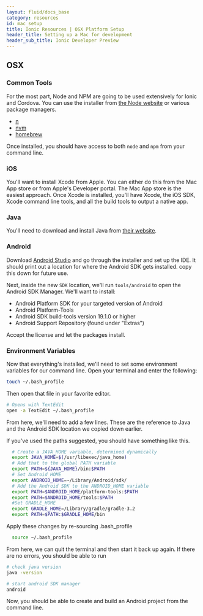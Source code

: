 ```yaml
---
layout: fluid/docs_base
category: resources
id: mac_setup
title: Ionic Resources | OSX Platform Setup
header_title: Setting up a Mac for development
header_sub_title: Ionic Developer Preview
---
```


## OSX

### Common Tools

For the most part, Node and NPM are going to be used extensively for Ionic and Cordova. You can use the installer from [the Node website](https://nodejs.org) or various package managers.

- [n](https://github.com/tj/n)
- [nvm](https://github.com/creationix/nvm)
- [homebrew](http://brew.sh)

Once installed, you should have access to both `node` and `npm` from your command line.


### iOS
You'll want to install Xcode from Apple. You can either do this from the Mac App store or from Apple's Developer portal. The Mac App store is the easiest approach. Once Xcode is installed, you'll have Xcode, the iOS SDK, Xcode command line tools, and all the build tools to output a native app.

### Java
You'll need to download and install Java from [their website](http://www.oracle.com/technetwork/java/javase/downloads/jdk8-downloads-2133151.html).

### Android
Download [Android Studio](https://developer.android.com/studio/) and go through the installer and set up the IDE. It should print out a location for where the Android SDK gets installed. copy this down for future use.

Next, inside the new `SDK` location, we'll run `tools/android` to open the Android SDK Manager. We'll want to install:

- Android Platform SDK for your targeted version of Android
- Android Platform-Tools
- Android SDK build-tools version 19.1.0 or higher
- Android Support Repository (found under "Extras")

Accept the license and let the packages install.

### Environment Variables
Now that everything's installed, we'll need to set some environment variables for our command line. Open your terminal and enter the following:

```bash
touch ~/.bash_profile
```

Then open that file in your favorite editor.

```bash
# Opens with TextEdit
open -a TextEdit ~/.bash_profile
```

From here, we'll need to add a few lines. These are the reference to Java and the Android SDK location we copied down earlier.

If you've used the paths suggested, you should have something like this.


```bash
  # Create a JAVA_HOME variable, determined dynamically
  export JAVA_HOME=$(/usr/libexec/java_home)
  # Add that to the global PATH variable
  export PATH=${JAVA_HOME}/bin:$PATH
  # Set Android_HOME
  export ANDROID_HOME=~/Library/Android/sdk/
  # Add the Android SDK to the ANDROID_HOME variable
  export PATH=$ANDROID_HOME/platform-tools:$PATH
  export PATH=$ANDROID_HOME/tools:$PATH
  #Set GRADLE_HOME
  export GRADLE_HOME=/Library/gradle/gradle-3.2
  export PATH=$PATH:$GRADLE_HOME/bin
```

Apply these changes by re-sourcing .bash_profile

```bash
  source ~/.bash_profile
```

From here, we can quit the terminal and then start it back up again. If there are no errors, you should be able to run

```bash
# check java version
java -version

# start android SDK manager
android
```

Now, you should be able to create and build an Android project from the command line.
